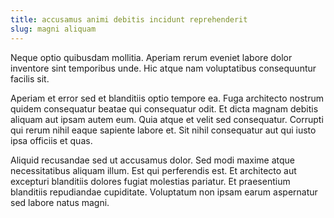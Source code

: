 ```yaml
---
title: accusamus animi debitis incidunt reprehenderit
slug: magni aliquam
---
```


Neque optio quibusdam mollitia. Aperiam rerum eveniet labore dolor inventore sint temporibus unde. Hic atque nam voluptatibus consequuntur facilis sit.

Aperiam et error sed et blanditiis optio tempore ea. Fuga architecto nostrum quidem consequatur beatae qui consequatur odit. Et dicta magnam debitis aliquam aut ipsam autem eum. Quia atque et velit sed consequatur. Corrupti qui rerum nihil eaque sapiente labore et. Sit nihil consequatur aut qui iusto ipsa officiis et quas.

Aliquid recusandae sed ut accusamus dolor. Sed modi maxime atque necessitatibus aliquam illum. Est qui perferendis est. Et architecto aut excepturi blanditiis dolores fugiat molestias pariatur. Et praesentium blanditiis repudiandae cupiditate. Voluptatum non ipsam earum aspernatur sed labore natus magni.

